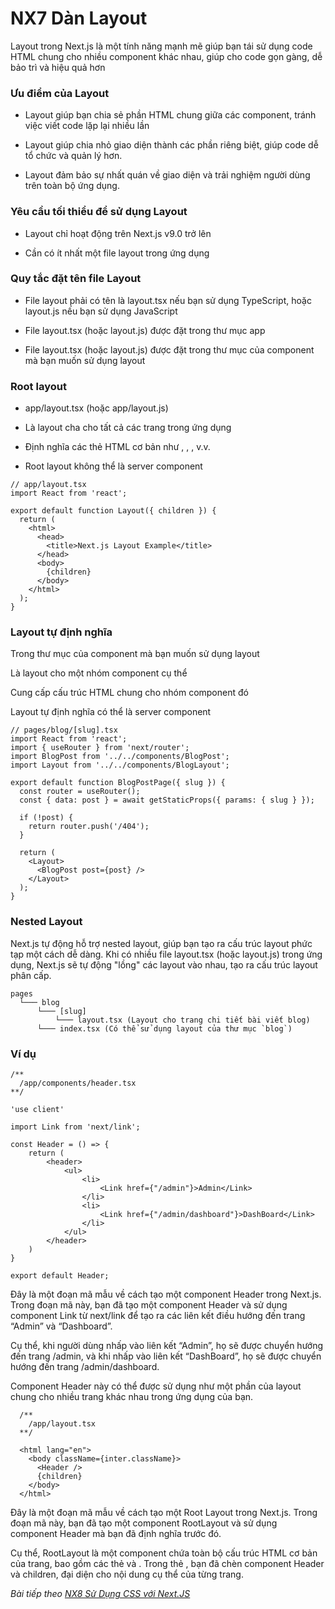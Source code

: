 # NX7 Dàn Layout

Layout trong Next.js là một tính năng mạnh mẽ giúp bạn tái sử dụng code HTML chung cho nhiều component khác nhau, giúp cho code gọn gàng, dễ bảo trì và hiệu quả hơn

### Ưu điểm của Layout

- Layout giúp bạn chia sẻ phần HTML chung giữa các component, tránh việc viết code lặp lại nhiều lần

- Layout giúp chia nhỏ giao diện thành các phần riêng biệt, giúp code dễ tổ chức và quản lý hơn.

- Layout đảm bảo sự nhất quán về giao diện và trải nghiệm người dùng trên toàn bộ ứng dụng.

### Yêu cầu tối thiểu để sử dụng Layout

- Layout chỉ hoạt động trên Next.js v9.0 trở lên

- Cần có ít nhất một file layout trong ứng dụng

### Quy tắc đặt tên file Layout

-  File layout phải có tên là layout.tsx nếu bạn sử dụng TypeScript, hoặc layout.js nếu bạn sử dụng JavaScript

- File layout.tsx (hoặc layout.js) được đặt trong thư mục app

- File layout.tsx (hoặc layout.js) được đặt trong thư mục của component mà bạn muốn sử dụng layout

### Root layout

- app/layout.tsx (hoặc app/layout.js)

- Là layout cha cho tất cả các trang trong ứng dụng

- Định nghĩa các thẻ HTML cơ bản như <html>, <body>, <head>, v.v.

- Root layout không thể là server component

```
// app/layout.tsx
import React from 'react';

export default function Layout({ children }) {
  return (
    <html>
      <head>
        <title>Next.js Layout Example</title>
      </head>
      <body>
        {children}
      </body>
    </html>
  );
}
```

### Layout tự định nghĩa

Trong thư mục của component mà bạn muốn sử dụng layout

Là layout cho một nhóm component cụ thể

Cung cấp cấu trúc HTML chung cho nhóm component đó

Layout tự định nghĩa có thể là server component

```
// pages/blog/[slug].tsx
import React from 'react';
import { useRouter } from 'next/router';
import BlogPost from '../../components/BlogPost';
import Layout from '../../components/BlogLayout';

export default function BlogPostPage({ slug }) {
  const router = useRouter();
  const { data: post } = await getStaticProps({ params: { slug } });

  if (!post) {
    return router.push('/404');
  }

  return (
    <Layout>
      <BlogPost post={post} />
    </Layout>
  );
}
```

### Nested Layout

Next.js tự động hỗ trợ nested layout, giúp bạn tạo ra cấu trúc layout phức tạp một cách dễ dàng. Khi có nhiều file layout.tsx (hoặc layout.js) trong ứng dụng, Next.js sẽ tự động "lồng" các layout vào nhau, tạo ra cấu trúc layout phân cấp.

```
pages
  └─── blog
      └─── [slug]
          └─── layout.tsx (Layout cho trang chi tiết bài viết blog)
      └─── index.tsx (Có thể sử dụng layout của thư mục `blog`)
```

### Ví dụ

```
/**
  /app/components/header.tsx
**/

'use client'

import Link from 'next/link';

const Header = () => {
    return (
        <header>
            <ul>
                <li>
                    <Link href={"/admin"}>Admin</Link>
                </li>
                <li>
                    <Link href={"/admin/dashboard"}>DashBoard</Link>
                </li>
            </ul>
        </header>
    )
}

export default Header;
```

Đây là một đoạn mã mẫu về cách tạo một component Header trong Next.js. Trong đoạn mã này, bạn đã tạo một component Header và sử dụng component Link từ next/link để tạo ra các liên kết điều hướng đến trang “Admin” và “Dashboard”.

Cụ thể, khi người dùng nhấp vào liên kết “Admin”, họ sẽ được chuyển hướng đến trang /admin, và khi nhấp vào liên kết “DashBoard”, họ sẽ được chuyển hướng đến trang /admin/dashboard.

Component Header này có thể được sử dụng như một phần của layout chung cho nhiều trang khác nhau trong ứng dụng của bạn.

```
  /**
    /app/layout.tsx
  **/

  <html lang="en">      
    <body className={inter.className}>
      <Header />
      {children}
    </body>
  </html>
```

Đây là một đoạn mã mẫu về cách tạo một Root Layout trong Next.js. Trong đoạn mã này, bạn đã tạo một component RootLayout và sử dụng component Header mà bạn đã định nghĩa trước đó.

Cụ thể, RootLayout là một component chứa toàn bộ cấu trúc HTML cơ bản của trang, bao gồm các thẻ <html> và <body>. Trong thẻ <body>, bạn đã chèn component Header và children, đại diện cho nội dung cụ thể của từng trang.

*Bài tiếp theo [NX8 Sử Dụng CSS với Next.JS ](/session/session_08_css.md)*